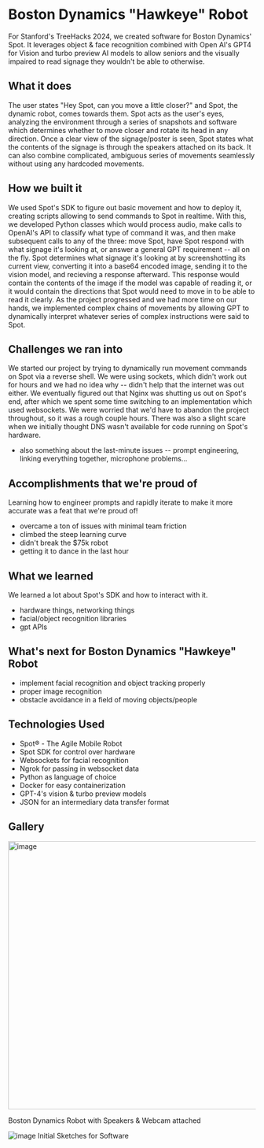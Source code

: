 # Boston Dynamics "Hawkeye" Robot

For Stanford's TreeHacks 2024, we created software for Boston Dynamics' Spot. It leverages object & face recognition combined with Open AI's GPT4 for Vision and turbo preview AI models to allow seniors and the visually impaired to read signage they wouldn't be able to otherwise. 

## What it does
The user states "Hey Spot, can you move a little closer?" and Spot, the dynamic robot, comes towards them. Spot acts as the user's eyes, analyzing the environment through a series of snapshots and software which determines whether to move closer and rotate its head in any direction. Once a clear view of the signage/poster is seen, Spot states what the contents of the signage is through the speakers attached on its back. It can also combine complicated, ambiguous series of movements seamlessly without using any hardcoded movements. 

## How we built it
We used Spot's SDK to figure out basic movement and how to deploy it, creating scripts allowing to send commands to Spot in realtime. With this, we developed Python classes which would process audio, make calls to OpenAI's API to classify what type of command it was, and then make subsequent calls to any of the three: move Spot, have Spot respond with what signage it's looking at, or answer a general GPT requirement -- all on the fly. Spot determines what signage it's looking at by screenshotting its current view, converting it into a base64 encoded image, sending it to the vision model, and recieving a response afterward. This response would contain the contents of the image if the model was capable of reading it, or it would contain the directions that Spot would need to move in to be able to read it clearly. 
As the project progressed and we had more time on our hands, we implemented complex chains of movements by allowing GPT to dynamically interpret whatever series of complex instructions were said to Spot. 

## Challenges we ran into
We started our project by trying to dynamically run movement commands on Spot via a reverse shell. We were using sockets, which didn't work out for hours and we had no idea why -- didn't help that the internet was out either. We eventually figured out that Nginx was shutting us out on Spot's end, after which we spent some time switching to an implementation which used websockets. We were worried that we'd have to abandon the project throughout, so it was a rough couple hours.
There was also a slight scare when we initially thought DNS wasn't available for code running on Spot's hardware. 
- also something about the last-minute issues -- prompt engineering, linking everything together, microphone problems...

## Accomplishments that we're proud of
Learning how to engineer prompts and rapidly iterate to make it more accurate was a feat that we're proud of! 
- overcame a ton of issues with minimal team friction 
- climbed the steep learning curve 
- didn't break the $75k robot
- getting it to dance in the last hour 

## What we learned
We learned a lot about Spot's SDK and how to interact with it. 
- hardware things, networking things 
- facial/object recognition libraries
- gpt APIs

## What's next for Boston Dynamics "Hawkeye" Robot
- implement facial recognition and object tracking properly
- proper image recognition
- obstacle avoidance in a field of moving objects/people

## Technologies Used
* Spot® - The Agile Mobile Robot
* Spot SDK for control over hardware
* Websockets for facial recognition
* Ngrok for passing in websocket data
* Python as language of choice
* Docker for easy containerization
* GPT-4's vision & turbo preview models
* JSON for an intermediary data transfer format

## Gallery
<img width="545" alt="image" src="https://github.com/darryltanzil/spot-boston-dynamics/assets/5387769/cdf53bf4-1ad2-40d3-9717-0880b02d24f3">

Boston Dynamics Robot with Speakers & Webcam attached

![image](https://github.com/darryltanzil/spot-boston-dynamics/assets/5387769/a18ae56c-429d-48d2-a604-e42640652cad)
Initial Sketches for Software


